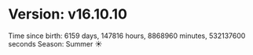 # Version: v16.10.10
Time since birth: 6159 days, 147816 hours, 8868960 minutes, 532137600 seconds
Season: Summer ☀️
